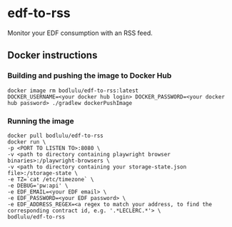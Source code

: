 # edf-to-rss

Monitor your EDF consumption with an RSS feed.

## Docker instructions

### Building and pushing the image to Docker Hub

```
docker image rm bodlulu/edf-to-rss:latest
DOCKER_USERNAME=<your docker hub login> DOCKER_PASSWORD=<your docker hub password> ./gradlew dockerPushImage
```

### Running the image

```
docker pull bodlulu/edf-to-rss
docker run \
-p <PORT TO LISTEN TO>:8080 \
-v <path to directory containing playwright browser binaries>:/playwright-browsers \
-v <path to directory containing your storage-state.json file>:/storage-state \
-e TZ=`cat /etc/timezone` \
-e DEBUG='pw:api' \
-e EDF_EMAIL=<your EDF email> \
-e EDF_PASSWORD=<your EDF password> \
-e EDF_ADDRESS_REGEX=<a regex to match your address, to find the corresponding contract id, e.g. '.*LECLERC.*'> \
bodlulu/edf-to-rss
```
